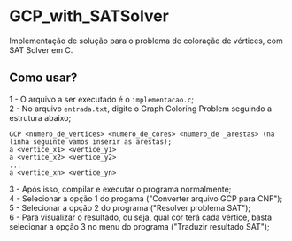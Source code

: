 # GCP_with_SATSolver
Implementação de solução para o problema de coloração de vértices, com SAT Solver em C.

## Como usar? 
1 - O arquivo a ser executado é o `implementacao.c`;  
2 - No arquivo `entrada.txt`, digite o Graph Coloring Problem seguindo a estrutura abaixo;  
  
    GCP <numero_de_vertices> <numero_de_cores> <numero_de _arestas> (na linha seguinte vamos inserir as arestas);    
    a <vertice_x1> <vertice_y1>  
    a <vertice_x2> <vertice_y2>  
    ...  
    a <vertice_xn> <vertice_yn>  
  
3 - Após isso, compilar e executar o programa normalmente;  
4 - Selecionar a opção 1 do progama ("Converter arquivo GCP para CNF");  
5 - Selecionar a opção 2 do programa ("Resolver problema SAT");  
6 - Para visualizar o resultado, ou seja, qual cor terá cada vértice, basta selecionar a opção 3 no menu do programa ("Traduzir resultado SAT");
    
